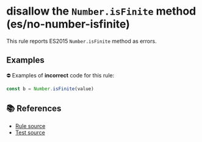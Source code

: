 # disallow the `Number.isFinite` method (es/no-number-isfinite)

This rule reports ES2015 `Number.isFinite` method as errors.

## Examples

⛔ Examples of **incorrect** code for this rule:

```js
const b = Number.isFinite(value)
```

## 📚 References

- [Rule source](https://github.com/mysticatea/eslint-plugin-es/blob/v1.2.0/lib/rules/no-number-isfinite.js)
- [Test source](https://github.com/mysticatea/eslint-plugin-es/blob/v1.2.0/tests/lib/rules/no-number-isfinite.js)
